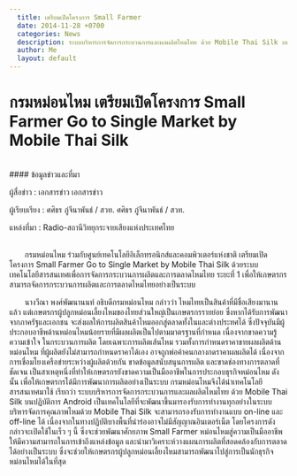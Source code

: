 ```yaml
---
  title: เตรียมเปิดโครงการ Small Farmer
  date: 2014-11-28 +0700		  
  categories: News		
  description: ระบบบริหารการจัดการกระบวนการและผลผลิตไหมไทย ด้วย Mobile Thai Silk บนปฏิบัติการ Android	  
  author: Me		 
  layout: default
---
```



# กรมหม่อนไหม เตรียมเปิดโครงการ Small Farmer Go to Single Market by Mobile Thai Silk  
<br>
#### ข้อมูลข่าวและที่มา  

ผู้สื่อข่าว : เอกสารข่าว  เอกสารข่าว  

ผู้เรียบเรียง : ศศิธร ภู่จีนาพันธ์ / สวท. ศศิธร ภู่จีนาพันธ์ / สวท.  

แหล่งที่มา : Radio-สถานีวิทยุกระจายเสียงแห่งประเทศไทย
<br>
<br>
<p>&emsp;&emsp;กรมหม่อนไหม ร่วมกับศูนย์เทคโนโลยีอิเล็กทรอนิกส์และคอมพิวเตอร์แห่งชาติ เตรียมเปิดโครงการ Small Farmer Go to Single Market by Mobile Thai Silk ด้วยระบบเทคโนโลยีสารสนเทศเพื่อการจัดการกระบวนการผลิตและการตลาดไหมไทย ระยะที่ 1 เพื่อให้เกษตรกรสามารถจัดการกระบวนการผลิตและการตลาดไหมไทยอย่างเป็นระบบ</p>  

<p>&emsp;&emsp;นางวีณา พงศ์พัฒนานนท์ อธิบดีกรมหม่อนไหม กล่าวว่า ไหมไทยเป็นสินค้าที่มีชื่อเสียงมานานแล้ว แต่เกษตรกรผู้ปลูกหม่อนเลี้ยงไหมของไทยส่วนใหญ่เป็นเกษตรกรรายย่อย ซึ่งหากได้รับการพัฒนาจากภาครัฐและเอกชน จะส่งผลให้การผลิตสินค้าไหมออกสู่ตลาดทั้งในและต่างประทศได้ ซึ่งปัจจุบันมีผู้ประกอบอาชีพด้านหม่อนไหมน้อยรายที่มีผลผลิตเป็นไปตามมาตรฐานที่กำหนด เนื่องจากขาดความรู้ ความเข้าใจ ในกระบวนการผลิต โดยเฉพาะการผลิตเส้นไหม รวมทั้งการกำหนดราคาขายผลผลิตด้านหม่อนไหม ที่ผู้ผลิตยังไม่สามารถกำหนดราคาได้เอง อาจถูกพ่อค้าคนกลางกดราคาผลผลิตได้ เนื่องจากการเชื่อมโยงเครือข่ายระหว่างผู้ผลิตด้วยกัน ขาดข้อมูลสนับสนุนการผลิต และขาดช่องทางการตลาดที่ชัดเจน เป็นสาเหตุหนึ่งที่ทำให้เกษตรกรยังขาดความเป็นมืออาชีพในการประกอบธุรกิจหม่อนไหม ดังนั้น เพื่อให้เกษตรกรได้มีการพัฒนาการผลิตอย่างเป็นระบบ กรมหม่อนไหมจึงได้นำเทคโนโลยีสารสนเทศมาใช้ เรียกว่า ระบบบริหารการจัดการกระบวนการและผลผลิตไหมไทย ด้วย Mobile Thai Silk บนปฏิบัติการ Android เป็นเทคโนโลยีที่จะพัฒนาขึ้นมารองรับการทำงานทุกอย่างในระบบบริหารจัดการคุณภาพไหมด้วย Mobile Thai Silk จะสามารถรองรับการทำงานแบบ on-line และ off-line ได้ เนื่องจากในทางปฏิบัติบางพื้นที่นำร่องอาจไม่มีสัญญาณอินเตอร์เน็ต โดยโครงการดังกล่าวจะเปิดใช้ในเร็ว ๆ นี้ ซึ่งจะช่วยพัฒนาศักยภาพ Small Farmer หม่อนไหมสู่ความเป็นมืออาชีพ ให้มีความสามารถในการเข้าถึงแหล่งข้อมูล และนำมาวิเคราะห์วางแผนการผลิตที่สอดคล้องกับการตลาดได้อย่างเป็นระบบ ซึ่งจะช่วยให้เกษตรกรผู้ปลูกหม่อนเลี้ยงไหมสามารถพัฒนาไปสู่การเป็นนักธุรกิจหม่อนไหมได้ในที่สุด</p>

<br>
<br>
<br>
<br>
